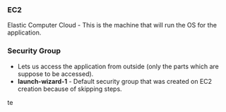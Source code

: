 ### **EC2**
Elastic Computer Cloud - This is the machine that will run the OS for the application.

### **Security Group**
- Lets us access the application from outside (only the parts which are suppose to be accessed).
- **launch-wizard-1** - Default security group that was created on EC2 creation because of skipping steps.

te